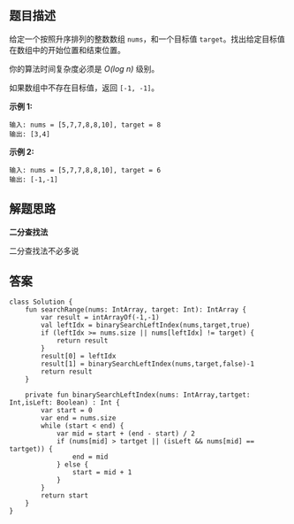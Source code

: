 ## 题目描述

给定一个按照升序排列的整数数组 ``nums``，和一个目标值 ``target``。找出给定目标值在数组中的开始位置和结束位置。

你的算法时间复杂度必须是 *O(log n)* 级别。

如果数组中不存在目标值，返回 ``[-1, -1]``。

**示例 1:**


```
输入: nums = [5,7,7,8,8,10], target = 8
输出: [3,4]
```

**示例 2:**


```
输入: nums = [5,7,7,8,8,10], target = 6
输出: [-1,-1]
```

## 解题思路

**二分查找法**

二分查找法不必多说

## 答案


```
class Solution {
    fun searchRange(nums: IntArray, target: Int): IntArray {
        var result = intArrayOf(-1,-1)
        val leftIdx = binarySearchLeftIndex(nums,target,true)
        if (leftIdx >= nums.size || nums[leftIdx] != target) {
            return result
        }
        result[0] = leftIdx
        result[1] = binarySearchLeftIndex(nums,target,false)-1
        return result
    }

    private fun binarySearchLeftIndex(nums: IntArray,tartget: Int,isLeft: Boolean) : Int {
        var start = 0
        var end = nums.size
        while (start < end) {
            var mid = start + (end - start) / 2
            if (nums[mid] > tartget || (isLeft && nums[mid] == tartget)) {
                end = mid
            } else {
                start = mid + 1
            }
        }
        return start
    }
}
```
